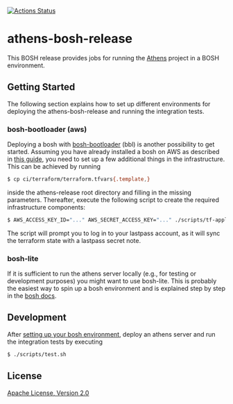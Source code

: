 [![Actions Status](https://github.com/s4heid/athens-bosh-release/workflows/Build%20Status/badge.svg)](https://github.com/s4heid/athens-bosh-release/actions)

# athens-bosh-release

This BOSH release provides jobs for running the [Athens](https://docs.gomods.io) project in a BOSH environment.


## Getting Started

The following section explains how to set up different environments for deploying the athens-bosh-release and running the integration tests.

### bosh-bootloader (aws)

Deploying a bosh with [bosh-bootloader](https://github.com/cloudfoundry/bosh-bootloader) (bbl) is another possibility to get started. Assuming you have already installed a bosh on AWS as described in [this guide](https://github.com/cloudfoundry/bosh-bootloader/blob/master/docs/getting-started-aws.md), you need to set up a few additional things in the infrastructure. This can be achieved by running

```sh
$ cp ci/terraform/terraform.tfvars{.template,}
```

inside the athens-release root directory and filling in the missing parameters. Thereafter, execute the following script to create the required infrastructure components:

```sh
$ AWS_ACCESS_KEY_ID="..." AWS_SECRET_ACCESS_KEY="..." ./scripts/tf-apply.sh
```

The script will prompt you to log in to your lastpass account, as it will sync the terraform state with a lastpass secret note.

### bosh-lite

If it is sufficient to run the athens server locally (e.g., for testing or development purposes) you might want to use bosh-lite. This is probably the easiest way to spin up a bosh environment and is explained step by step in the [bosh docs](https://bosh.io/docs/bosh-lite).


## Development

After [setting up your bosh environment](#getting-started), deploy an athens server and run the integration tests by executing

```sh
$ ./scripts/test.sh
```


## License

[Apache License, Version 2.0](./LICENSE)